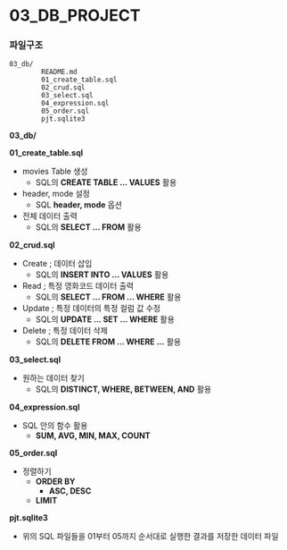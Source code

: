 

# 03_DB_PROJECT

### 파일구조

```
03_db/
        README.md
        01_create_table.sql
        02_crud.sql
        03_select.sql
        04_expression.sql
        05_order.sql
        pjt.sqlite3
```

**03_db/**

**01_create_table.sql**

- movies Table 생성
  - SQL의 **CREATE TABLE ... VALUES** 활용
- header, mode 설정
  - SQL **header, mode** 옵션
- 전체 데이터 출력
  - SQL의 **SELECT ... FROM** 활용



**02_crud.sql**

- Create ; 데이터 삽입
  - SQL의 **INSERT INTO ... VALUES** 활용
- Read ; 특정 영화코드 데이터 출력
  - SQL의 **SELECT ... FROM ... WHERE** 활용
- Update ; 특정 데이터의 특정 컬럼 값 수정
  - SQL의 **UPDATE ... SET ... WHERE** 활용
- Delete ; 특정 데이터 삭제
  - SQL의 **DELETE FROM ... WHERE ...** 활용



**03_select.sql**

- 원하는 데이터 찾기 
  - SQL의 **DISTINCT, WHERE, BETWEEN, AND** 활용



**04_expression.sql**

- SQL 안의 함수 활용 
  -  **SUM, AVG, MIN, MAX, COUNT**



**05_order.sql**

- 정렬하기 
  - **ORDER BY**
    - **ASC, DESC**
  - **LIMIT**



**pjt.sqlite3**

- 위의 SQL 파일들을 01부터 05까지 순서대로 실행한 결과를 저장한 데이터 파일